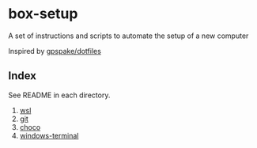 # box-setup

A set of instructions and scripts to automate the setup of a new computer

Inspired by [gpspake/dotfiles](https://github.com/gpspake/dotfiles)

## Index

See README in each directory.

 1. [wsl](https://github.com/collinbarrett/box-setup/tree/master/wsl)
 2. [git](https://github.com/collinbarrett/box-setup/tree/master/git)
 3. [choco](https://github.com/collinbarrett/box-setup/tree/master/choco)
 4. [windows-terminal](https://github.com/collinbarrett/box-setup/tree/master/windows-terminal)
